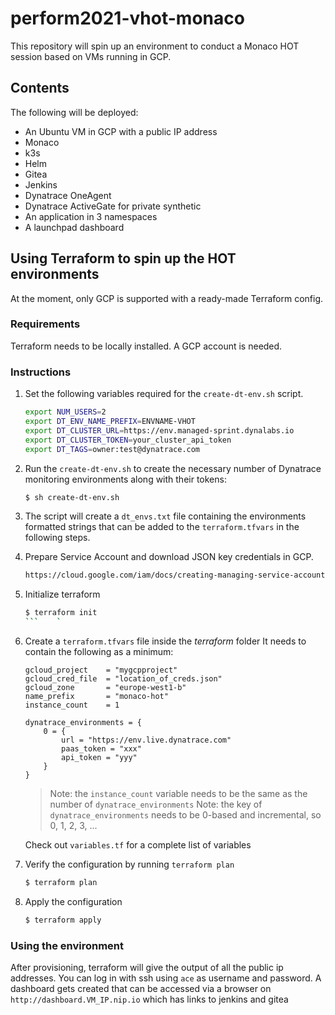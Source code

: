 # perform2021-vhot-monaco

This repository will spin up an environment to conduct a Monaco HOT session based on VMs running in GCP.

## Contents

The following will be deployed:
- An Ubuntu VM in GCP with a public IP address
- Monaco
- k3s
- Helm
- Gitea
- Jenkins
- Dynatrace OneAgent
- Dynatrace ActiveGate for private synthetic
- An application in 3 namespaces
- A launchpad dashboard

## Using Terraform to spin up the HOT environments

At the moment, only GCP is supported with a ready-made Terraform config.

### Requirements

Terraform needs to be locally installed.
A GCP account is needed.

### Instructions

1. Set the following variables required for the `create-dt-env.sh` script.

    ```bash
    export NUM_USERS=2
    export DT_ENV_NAME_PREFIX=ENVNAME-VHOT
    export DT_CLUSTER_URL=https://env.managed-sprint.dynalabs.io
    export DT_CLUSTER_TOKEN=your_cluster_api_token
    export DT_TAGS=owner:test@dynatrace.com
    ```

1. Run the `create-dt-env.sh` to create the necessary number of Dynatrace monitoring environments along with their tokens:

    ```bash
    $ sh create-dt-env.sh
    ```

1. The script will create a `dt_envs.txt` file containing the environments formatted strings that can be added to the `terraform.tfvars` in the following steps.

1. Prepare Service Account and download JSON key credentials in GCP.

    ```bash
    https://cloud.google.com/iam/docs/creating-managing-service-accounts
    ```

1. Initialize terraform

    ```bash
    $ terraform init
    ```    `

1. Create a `terraform.tfvars` file inside the *terraform* folder
   It needs to contain the following as a minimum:

    ```hcl
    gcloud_project    = "mygcpproject"
    gcloud_cred_file  = "location_of_creds.json"
    gcloud_zone       = "europe-west1-b"
    name_prefix       = "monaco-hot" 
    instance_count    = 1

    dynatrace_environments = {
        0 = {
            url = "https://env.live.dynatrace.com"
            paas_token = "xxx"
            api_token = "yyy"
        }
    }
    ```

    > Note: the `instance_count` variable needs to be the same as the number of `dynatrace_environments`
    > Note: the key of `dynatrace_environments` needs to be 0-based and incremental, so 0, 1, 2, 3, ...

    Check out `variables.tf` for a complete list of variables

1.  Verify the configuration by running `terraform plan`
    
    ```bash
    $ terraform plan
    ```

1. Apply the configuration

    ```bash
    $ terraform apply
    ```

### Using the environment

After provisioning, terraform will give the output of all the public ip addresses.
You can log in with ssh using `ace` as username and password.
A dashboard gets created that can be accessed via a browser on `http://dashboard.VM_IP.nip.io` which has links to jenkins and gitea